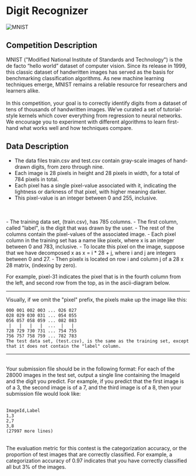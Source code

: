# Digit Recognizer
![MNIST](/42K-Digit.png)

## Competition Description
MNIST ("Modified National Institute of Standards and Technology") is the de facto “hello world” dataset of computer vision. Since its release in 1999, this classic dataset of handwritten images has served as the basis for benchmarking classification algorithms. As new machine learning techniques emerge, MNIST remains a reliable resource for researchers and learners alike.<br/><br/>
In this competition, your goal is to correctly identify digits from a dataset of tens of thousands of handwritten images. We’ve curated a set of tutorial-style kernels which cover everything from regression to neural networks. We encourage you to experiment with different algorithms to learn first-hand what works well and how techniques compare.
<br/>

## Data Description

- The data files train.csv and test.csv contain gray-scale images of hand-drawn digits, from zero through nine.
- Each image is 28 pixels in height and 28 pixels in width, for a total of 784 pixels in total. 
- Each pixel has a single pixel-value associated with it, indicating the lightness or darkness of that pixel, with higher meaning darker. 
- This pixel-value is an integer between 0 and 255, inclusive.
<br/>
<br/>
- The training data set, (train.csv), has 785 columns. 
  - The first column, called "label", is the digit that was drawn by the user. 
  - The rest of the columns contain the pixel-values of the associated image.
  - Each pixel column in the training set has a name like pixelx, where x is an integer between 0 and 783, inclusive. 
  - To locate this pixel on the image, suppose that we have decomposed x as x = i * 28 + j, where i and j are integers between 0 and 27. 
  - Then pixelx is located on row i and column j of a 28 x 28 matrix, (indexing by zero).
<br/>

For example, pixel-31 indicates the pixel that is in the fourth column from the left, and second row from the top, as in the ascii-diagram below.
<br/>

---

Visually, if we omit the "pixel" prefix, the pixels make up the image like this:
<br/>

```
000 001 002 003 ... 026 027
028 029 030 031 ... 054 055
056 057 058 059 ... 082 083
 |   |   |   |  ...  |   |
728 729 730 731 ... 754 755
756 757 758 759 ... 782 783 
The test data set, (test.csv), is the same as the training set, except that it does not contain the "label" column.
```

---

<br/>
Your submission file should be in the following format: For each of the 28000 images in the test set, output a single line containing the ImageId and the digit you predict. For example, if you predict that the first image is of a 3, the second image is of a 7, and the third image is of a 8, then your submission file would look like:
<br/>
<br/>

```
ImageId,Label
1,3
2,7
3,8 
(27997 more lines)
```
<br/>
The evaluation metric for this contest is the categorization accuracy, or the proportion of test images that are correctly classified. For example, a categorization accuracy of 0.97 indicates that you have correctly classified all but 3% of the images.
